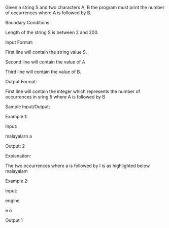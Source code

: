 Given a string S and two characters A, B the program must print the number of occurrences where A is followed by B.

Boundary Conditions:

Length of the string S is between 2 and 200.

Input Format:

First line will contain the string value S.

Second line will contain the value of A

Third line will contain the value of B.

Output Format:

First line will contain the integer which represents the number of occurrences in sring 5 where A is followed by B

Sample Input/Output:

Example 1:

Input:

malayalarn a

Output: 2

Explanation:

The two occurrences where a is followed by I is as highlighted below. malayalam

Example 2:

Input:

engine

e n

Output 1
